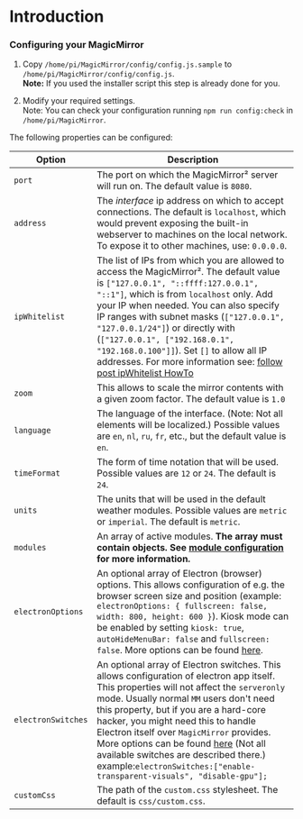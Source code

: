 # Introduction

### Configuring your MagicMirror

1. Copy `/home/pi/MagicMirror/config/config.js.sample` to `/home/pi/MagicMirror/config/config.js`. \
   **Note:** If you used the installer script this step is already done for you.

2. Modify your required settings. \
   Note: You can check your configuration running `npm run config:check` in `/home/pi/MagicMirror`.

The following properties can be configured:

| **Option** | **Description** |
| --- | --- |
| `port` | The port on which the MagicMirror² server will run on. The default value is `8080`. |
| `address` | The *interface* ip address on which to accept connections. The default is `localhost`, which would prevent exposing the built-in webserver to machines on the local network. To expose it to other machines, use: `0.0.0.0`. |
| `ipWhitelist` | The list of IPs from which you are allowed to access the MagicMirror². The default value is `["127.0.0.1", "::ffff:127.0.0.1", "::1"]`, which is from `localhost` only. Add your IP when needed. You can also specify IP ranges with subnet masks (`["127.0.0.1", "127.0.0.1/24"]`) or directly with (`["127.0.0.1", ["192.168.0.1", "192.168.0.100"]]`). Set `[]` to allow all IP addresses. For more information see: [follow post ipWhitelist HowTo](https://forum.magicmirror.builders/topic/1326/ipwhitelist-howto) |
| `zoom` | This allows to scale the mirror contents with a given zoom factor. The default value is `1.0`|
| `language` | The language of the interface. (Note: Not all elements will be localized.) Possible values are `en`, `nl`, `ru`, `fr`, etc., but the default value is `en`. |
| `timeFormat` | The form of time notation that will be used. Possible values are `12` or `24`. The default is `24`. |
| `units` | The units that will be used in the default weather modules. Possible values are `metric` or `imperial`. The default is `metric`. |
| `modules` | An array of active modules. **The array must contain objects. See [module configuration](/modules/configuration.md) for more information.** |
| `electronOptions` | An optional array of Electron (browser) options. This allows configuration of e.g. the browser screen size and position (example: `electronOptions: { fullscreen: false, width: 800, height: 600 }`). Kiosk mode can be enabled by setting `kiosk: true`, `autoHideMenuBar: false` and `fullscreen: false`. More options can be found [here](https://github.com/electron/electron/blob/master/docs/api/browser-window.md). |
| `electronSwitches` | An optional array of Electron switches. This allows configuration of electron app itself. <br> This properties will not affect the `serveronly` mode. Usually normal `MM` users don't need this property, but if you are a hard-core hacker, you might need this to handle Electron itself over `MagicMirror` provides. More options can be found [here](https://www.electronjs.org/docs/latest/api/command-line-switches) (Not all available switches are described there.)<br>example:`electronSwitches:["enable-transparent-visuals", "disable-gpu"];`|
| `customCss` | The path of the `custom.css` stylesheet. The default is `css/custom.css`. |
